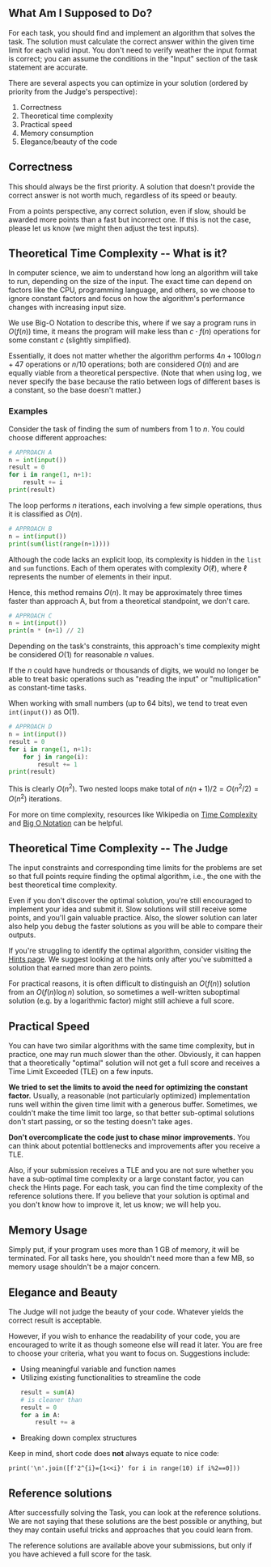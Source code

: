 ## What Am I Supposed to Do?

For each task, you should find and implement an algorithm that solves the task. The solution must calculate the correct answer within the given time limit for each valid input. You don't need to verify weather the input format is correct; you can assume the conditions in the "Input" section of the task statement are accurate.

There are several aspects you can optimize in your solution (ordered by priority from the Judge's perspective):

1. Correctness
2. Theoretical time complexity
3. Practical speed
4. Memory consumption
5. Elegance/beauty of the code

## Correctness

This should always be the first priority. A solution that doesn't provide the correct answer is not worth much, regardless of its speed or beauty.

From a points perspective, any correct solution, even if slow, should be awarded more points than a fast but incorrect one. If this is not the case, please let us know (we might then adjust the test inputs).

## Theoretical Time Complexity -- What is it?

In computer science, we aim to understand how long an algorithm will take to run, depending on the size of the input. The exact time can depend on factors like the CPU, programming language, and others, so we choose to ignore constant factors and focus on how the algorithm's performance changes with increasing input size.

We use Big-O Notation to describe this, where if we say a program runs in $O(f(n))$ time, it means the program will make less than $c\cdot f(n)$ operations for some constant $c$ (slightly simplified).

Essentially, it does not matter whether the algorithm performs $4n + 100 \log n + 47$ operations or $n/10$ operations; both are considered $O(n)$ and are equally viable from a theoretical perspective.
(Note that when using $\log$, we never specify the base because the ratio between logs of different bases is a constant, so the base doesn't matter.)

### Examples

Consider the task of finding the sum of numbers from $1$ to $n$. You could choose different approaches:

```python
# APPROACH A
n = int(input())
result = 0
for i in range(1, n+1):
    result += i
print(result)
```

The loop performs $n$ iterations, each involving a few simple operations, thus it is classified as $O(n)$.

```python
# APPROACH B
n = int(input())
print(sum(list(range(n+1))))
```

Although the code lacks an explicit loop, its complexity is hidden in the `list` and `sum` functions. Each of them operates with complexity $O(\ell)$, where $\ell$ represents the number of elements in their input.

Hence, this method remains $O(n)$. It may be approximately three times faster than approach A, but from a theoretical standpoint, we don't care.

```python
# APPROACH C
n = int(input())
print(n * (n+1) // 2)
```

Depending on the task's constraints, this approach's time complexity might be considered $O(1)$ for reasonable $n$ values.

If the $n$ could have hundreds or thousands of digits, we would no longer be able to treat basic operations such as "reading the input" or "multiplication" as constant-time tasks.

When working with small numbers (up to 64 bits), we tend to treat even `int(input())` as O(1).

```python
# APPROACH D
n = int(input())
result = 0
for i in range(1, n+1):
    for j in range(i):
        result += 1
print(result)
```

This is clearly $O(n^2)$.
Two nested loops make total of $n(n+1) / 2 = O(n^2/2) = O(n^2)$ iterations.

For more on time complexity, resources like Wikipedia on [Time Complexity](https://en.wikipedia.org/wiki/Time_complexity) and [Big O Notation](https://en.wikipedia.org/wiki/Big_O_notation) can be helpful.

## Theoretical Time Complexity -- The Judge

The input constraints and corresponding time limits for the problems are set so that full points require finding the optimal algorithm, i.e., the one with the best theoretical time complexity.

Even if you don't discover the optimal solution, you're still encouraged to implement your idea and submit it.
Slow solutions will still receive some points, and you'll gain valuable practice.
Also, the slower solution can later also help you debug the faster solutions as you will be able to compare their outputs.

If you're struggling to identify the optimal algorithm, consider visiting the [Hints page](https://adhoc.ksp.sk/wiki/hints/).
We suggest looking at the hints only after you've submitted a solution that earned more than zero points.

For practical reasons, it is often difficult to distinguish an $O(f(n))$ solution from an $O(f(n) \log n)$ solution,
so sometimes a well-written suboptimal solution (e.g. by a logarithmic factor) might still achieve a full score.

## Practical Speed

You can have two similar algorithms with the same time complexity, but in practice, one may run much slower than the other. Obviously, it can happen that a theoretically "optimal" solution will not get a full score and receives a Time Limit Exceeded (TLE) on a few inputs.

**We tried to set the limits to avoid the need for optimizing the constant factor.** Usually, a reasonable (not particularly optimized) implementation runs well within the given time limit with a generous buffer. Sometimes, we couldn't make the time limit too large, so that better sub-optimal solutions don't start passing, or so the testing doesn't take ages.

**Don't overcomplicate the code just to chase minor improvements.** You can think about potential bottlenecks and improvements after you receive a TLE.

Also, if your submission receives a TLE and you are not sure whether you have a sub-optimal time complexity or a large constant factor, you can check the Hints page. For each task, you can find the time complexity of the reference solutions there. If you believe that your solution is optimal and you don't know how to improve it, let us know; we will help you.

## Memory Usage

Simply put, if your program uses more than 1 GB of memory, it will be terminated. For all tasks here, you shouldn't need more than a few MB, so memory usage shouldn't be a major concern.

## Elegance and Beauty

The Judge will not judge the beauty of your code. Whatever yields the correct result is acceptable.

However, if you wish to enhance the readability of your code, you are encouraged to write it as though someone else will read it later. You are free to choose your criteria, what you want to focus on.
Suggestions include:

- Using meaningful variable and function names
- Utilizing existing functionalities to streamline the code
  ```python
  result = sum(A)
  # is cleaner than
  result = 0
  for a in A:
      result += a
  ```
- Breaking down complex structures

Keep in mind, short code does **not** always equate to nice code:

```
print('\n'.join([f'2^{i}={1<<i}' for i in range(10) if i%2==0]))
```

## Reference solutions

After successfully solving the Task, you can look at the reference solutions. We are not saying that these solutions are the best possible or anything, but they may contain useful tricks and approaches that you could learn from.

The reference solutions are available above your submissions, but only if you have achieved a full score for the task.
